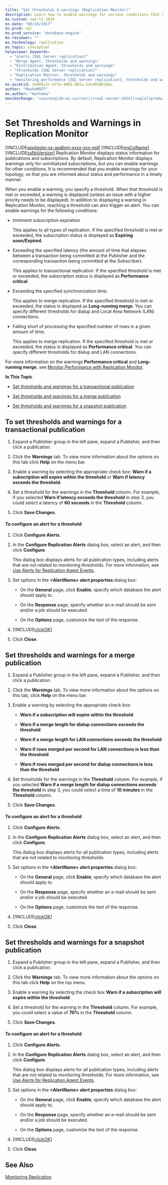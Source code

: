 ```yaml
---
title: "Set thresholds & warnings (Replication Monitor)"
description: Learn how to enable warnings for various conditions that can occur with your replication using Replication Monitor within SQL Server Management Studio (SSMS). 
ms.custom: seo-lt-2019
ms.date: "03/14/2017"
ms.prod: sql
ms.prod_service: "database-engine"
ms.reviewer: ""
ms.technology: replication
ms.topic: conceptual
helpviewer_keywords: 
  - "alerts [SQL Server replication]"
  - "Merge Agent, thresholds and warnings"
  - "Distribution Agent, thresholds and warnings"
  - "thresholds [SQL Server replication]"
  - "Replication Monitor, thresholds and warnings"
  - "monitoring performance [SQL Server replication], thresholds and warnings"
ms.assetid: 3a409c2c-b77e-4001-b81a-1dcd918618ec
author: "MashaMSFT"
ms.author: "mathoma"
monikerRange: "=azuresqldb-mi-current||>=sql-server-2016||=sqlallproducts-allversions"
---
```

# Set Thresholds and Warnings in Replication Monitor
[!INCLUDE[appliesto-ss-asdbmi-xxxx-xxx-md](../../../includes/applies-to-version/sql-asdbmi.md)]
  [!INCLUDE[msCoName](../../../includes/msconame-md.md)] [!INCLUDE[ssNoVersion](../../../includes/ssnoversion-md.md)] Replication Monitor displays status information for publications and subscriptions. By default, Replication Monitor displays warnings only for uninitialized subscriptions, but you can enable warnings for other conditions. It is recommended that you enable warnings for your topology, so that you are informed about status and performance in a timely manner.  
  
 When you enable a warning, you specify a threshold. When that threshold is met or exceeded, a warning is displayed (unless an issue with a higher priority needs to be displayed). In addition to displaying a warning in Replication Monitor, reaching a threshold can also trigger an alert. You can enable warnings for the following conditions:  
  
-   Imminent subscription expiration  
  
     This applies to all types of replication. If the specified threshold is met or exceeded, the subscription status is displayed as **Expiring soon/Expired**.  
  
-   Exceeding the specified latency (the amount of time that elapses between a transaction being committed at the Publisher and the corresponding transaction being committed at the Subscriber).  
  
     This applies to transactional replication. If the specified threshold is met or exceeded, the subscription status is displayed as **Performance critical**.  
  
-   Exceeding the specified synchronization time.  
  
     This applies to merge replication. If the specified threshold is met or exceeded, the status is displayed as **Long-running merge**. You can specify different thresholds for dialup and Local Area Network (LAN) connections.  
  
-   Falling short of processing the specified number of rows in a given amount of time.  
  
     This applies to merge replication. If the specified threshold is met or exceeded, the status is displayed as **Performance critical**. You can specify different thresholds for dialup and LAN connections.  
  
 For more information on the warnings **Performance critical** and **Long-running merge**, see [Monitor Performance with Replication Monitor](../../../relational-databases/replication/monitor/monitor-performance-with-replication-monitor.md).  
  
 **In This Topic**  
  
-   [Set thresholds and warnings for a transactional publication](#Transactional)  
  
-   [Set thresholds and warnings for a merge publication](#Merge)  
  
-   [Set thresholds and warnings for a snapshot publication](#Snapshot)  
  
##  <a name="Transactional"></a> To set thresholds and warnings for a transactional publication  
  
1.  Expand a Publisher group in the left pane, expand a Publisher, and then click a publication.  
  
2.  Click the **Warnings** tab. To view more information about the options on this tab click **Help** on the menu bar.  
  
3.  Enable a warning by selecting the appropriate check box: **Warn if a subscription will expire within the threshold** or **Warn if latency exceeds the threshold**.  
  
4.  Set a threshold for the warnings in the **Threshold** column. For example, if you selected **Warn if latency exceeds the threshold** in step 3, you could select a latency of **60 seconds** in the **Threshold** column.  
  
5.  Click **Save Changes**.  
  
#### To configure an alert for a threshold  
  
1.  Click **Configure Alerts**.  
  
2.  In the **Configure Replication Alerts** dialog box, select an alert, and then click **Configure**.  
  
     This dialog box displays alerts for all publication types, including alerts that are not related to monitoring thresholds. For more information, see [Use Alerts for Replication Agent Events](../../../relational-databases/replication/agents/use-alerts-for-replication-agent-events.md).  
  
3.  Set options in the **\<AlertName> alert properties** dialog box:  
  
    -   On the **General** page, click **Enable**; specify which database the alert should apply to.  
  
    -   On the **Response** page, specify whether an e-mail should be sent and/or a job should be executed.  
  
    -   On the **Options** page, customize the text of the response.  
  
4.  [!INCLUDE[clickOK](../../../includes/clickok-md.md)]  
  
5.  Click **Close**.  
  
##  <a name="Merge"></a> Set thresholds and warnings for a merge publication  
  
1.  Expand a Publisher group in the left pane, expand a Publisher, and then click a publication.  
  
2.  Click the **Warnings** tab. To view more information about the options on this tab, click **Help** on the menu bar.  
  
3.  Enable a warning by selecting the appropriate check box:  
  
    -   **Warn if a subscription will expire within the threshold**  
  
    -   **Warn if a merge length for dialup connections exceeds the threshold**  
  
    -   **Warn if a merge length for LAN connections exceeds the threshold**  
  
    -   **Warn if rows merged per second for LAN connections is less than the threshold**  
  
    -   **Warn if rows merged per second for dialup connections is less than the threshold**  
  
4.  Set thresholds for the warnings in the **Threshold** column. For example, if you selected **Warn if a merge length for dialup connections exceeds the threshold** in step 3, you could select a time of **10 minutes** in the **Threshold** column.  
  
5.  Click **Save Changes**.  
  
#### To configure an alert for a threshold  
  
1.  Click **Configure Alerts**.  
  
2.  In the **Configure Replication Alerts** dialog box, select an alert, and then click **Configure**.  
  
     This dialog box displays alerts for all publication types, including alerts that are not related to monitoring thresholds.  
  
3.  Set options in the **\<AlertName> alert properties** dialog box:  
  
    -   On the **General** page, click **Enable**; specify which database the alert should apply to.  
  
    -   On the **Response** page, specify whether an e-mail should be sent and/or a job should be executed.  
  
    -   On the **Options** page, customize the text of the response.  
  
4.  [!INCLUDE[clickOK](../../../includes/clickok-md.md)]  
  
5.  Click **Close**.  
  
##  <a name="Snapshot"></a> Set thresholds and warnings for a snapshot publication  
  
1.  Expand a Publisher group in the left pane, expand a Publisher, and then click a publication.  
  
2.  Click the **Warnings** tab. To view more information about the options on this tab click **Help** on the top menu.  
  
3.  Enable a warning by selecting the check box **Warn if a subscription will expire within the threshold**.  
  
4.  Set a threshold for the warning in the **Threshold** column. For example, you could select a value of **70%** in the **Threshold** column.  
  
5.  Click **Save Changes**.  
  
#### To configure an alert for a threshold  
  
1.  Click **Configure Alerts**.  
  
2.  In the **Configure Replication Alerts** dialog box, select an alert, and then click **Configure**.  
  
     This dialog box displays alerts for all publication types, including alerts that are not related to monitoring thresholds. For more information, see [Use Alerts for Replication Agent Events](../../../relational-databases/replication/agents/use-alerts-for-replication-agent-events.md).  
  
3.  Set options in the **\<AlertName> alert properties** dialog box:  
  
    -   On the **General** page, click **Enable**; specify which database the alert should apply to.  
  
    -   On the **Response** page, specify whether an e-mail should be sent and/or a job should be executed.  
  
    -   On the **Options** page, customize the text of the response.  
  
4.  [!INCLUDE[clickOK](../../../includes/clickok-md.md)]  
  
5.  Click **Close**.  
  
## See Also  
 [Monitoring Replication](../../../relational-databases/replication/monitor/monitoring-replication.md)  
  
  
